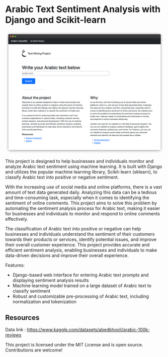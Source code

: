 # Arabic Text Sentiment Analysis with Django and Scikit-learn

<img src="images/frame_generic_dark.png" alt="demo" >

This project is designed to help businesses and individuals monitor and analyze Arabic text sentiment using machine learning. It is built with Django and utilizes the popular machine learning library, Scikit-learn (sklearn), to classify Arabic text into positive or negative sentiment.

With the increasing use of social media and online platforms, there is a vast amount of text data generated daily. Analyzing this data can be a tedious and time-consuming task, especially when it comes to identifying the sentiment of online comments. This project aims to solve this problem by automating the sentiment analysis process for Arabic text, making it easier for businesses and individuals to monitor and respond to online comments effectively.

The classification of Arabic text into positive or negative can help businesses and individuals understand the sentiment of their customers towards their products or services, identify potential issues, and improve their overall customer experience. This project provides accurate and efficient sentiment analysis, enabling businesses and individuals to make data-driven decisions and improve their overall experience.

Features:
- Django-based web interface for entering Arabic text prompts and displaying sentiment analysis results
- Machine learning model trained on a large dataset of Arabic text to classify sentiment
- Robust and customizable pre-processing of Arabic text, including normalization and tokenization


<!-- GETTING STARTED -->
## Resources

Data link : https://www.kaggle.com/datasets/abedkhooli/arabic-100k-reviews




This project is licensed under the MIT License and is open source. Contributions are welcome!
